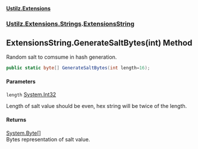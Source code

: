 #### [Ustilz.Extensions](index.md 'index')
### [Ustilz.Extensions.Strings](Ustilz.Extensions.Strings.md 'Ustilz.Extensions.Strings').[ExtensionsString](Ustilz.Extensions.Strings.ExtensionsString.md 'Ustilz.Extensions.Strings.ExtensionsString')

## ExtensionsString.GenerateSaltBytes(int) Method

Random salt to comsume in hash generation.

```csharp
public static byte[] GenerateSaltBytes(int length=16);
```
#### Parameters

<a name='Ustilz.Extensions.Strings.ExtensionsString.GenerateSaltBytes(int).length'></a>

`length` [System.Int32](https://docs.microsoft.com/en-us/dotnet/api/System.Int32 'System.Int32')

Length of salt value should be even, hex string will be twice of the length.

#### Returns
[System.Byte](https://docs.microsoft.com/en-us/dotnet/api/System.Byte 'System.Byte')[[]](https://docs.microsoft.com/en-us/dotnet/api/System.Array 'System.Array')  
Bytes representation of salt value.
